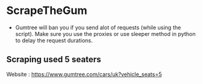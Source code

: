# ScrapeTheGum
- Gumtree will ban you if you send alot of requests (while using the script). Make sure you use the proxies or use sleeper method in python to delay the request durations.
## Scraping used 5 seaters
Website : https://www.gumtree.com/cars/uk?vehicle_seats=5

